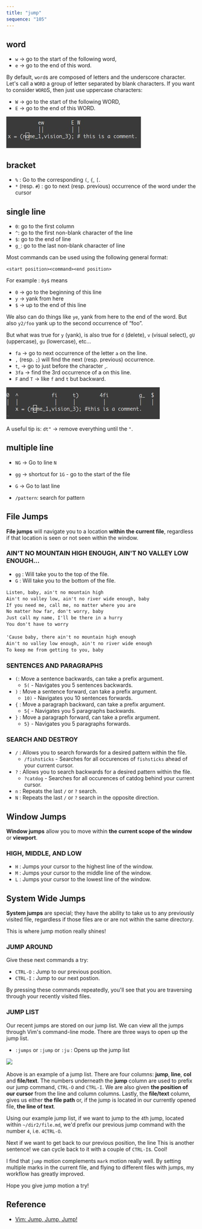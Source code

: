 ```yaml
---
title: "jump"
sequence: "105"
---
```


## word

- `w` → go to the start of the following word,
- `e` → go to the end of this word.

By default, `word`s are composed of letters and the underscore character.
Let's call a `WORD` a group of letter separated by blank characters.
If you want to consider `WORD`S, then just use uppercase characters:

- `W` → go to the start of the following WORD,
- `E` → go to the end of this WORD.

![](/assets/images/vim/word-moves.jpg)

## bracket

- `%` : Go to the corresponding `(`, `{`, `[`.
- `*` (resp. `#`) : go to next (resp. previous) occurrence of the word under the cursor

## single line

- `0`: go to the first column
- `^`: go to the first non-blank character of the line
- `$`: go to the end of line
- `g_`: go to the last non-blank character of line

Most commands can be used using the following general format:

```text
<start position><command><end position>
```

For example : `0y$` means

- `0` → go to the beginning of this line
- `y` → yank from here
- `$` → up to the end of this line

We also can do things like `ye`, yank from here to the end of the word.
But also `y2/foo` yank up to the second occurrence of “foo”.

But what was true for `y` (yank), is also true for
`d` (delete), `v` (visual select), `gU` (uppercase), `gu` (lowercase), etc…

- `fa` → go to next occurrence of the letter `a` on the line.
- `,` (resp. `;`) will find the next (resp. previous) occurrence.
- `t`, → go to just before the character ,.
- `3fa` → find the 3rd occurrence of a on this line.
- `F` and `T` → like `f` and `t` but backward.

![](/assets/images/vim/line-moves.jpg)

A useful tip is: `dt"` → remove everything until the `"`.

## multiple line

- `NG` → Go to line `N`
- `gg` → shortcut for `1G` - go to the start of the file
- `G` → Go to last line

- `/pattern`: search for pattern

## File Jumps

**File jumps** will navigate you to a location **within the current file**,
regardless if that location is seen or not seen within the window.

### AIN'T NO MOUNTAIN HIGH ENOUGH, AIN'T NO VALLEY LOW ENOUGH…

- `gg` : Will take you to the top of the file.
- `G`  : Will take you to the bottom of the file.

```txt
Listen, baby, ain't no mountain high
Ain't no valley low, ain't no river wide enough, baby
If you need me, call me, no matter where you are
No matter how far, don't worry, baby
Just call my name, I'll be there in a hurry
You don't have to worry

'Cause baby, there ain't no mountain high enough
Ain't no valley low enough, ain't no river wide enough
To keep me from getting to you, baby
```

### SENTENCES AND PARAGRAPHS

- `(`: Move a sentence backwards, can take a prefix argument.
    - `5(` - Navigates you 5 sentences backwards.
- `)` : Move a sentence forward, can take a prefix argument.
    - `10)` - Navigates you 10 sentences forwards.
- `{` : Move a paragraph backward, can take a prefix argument.
    - `5{` - Navigates you 5 paragraphs backwards.
- `}` : Move a paragraph forward, can take a prefix argument.
    - `5}` - Navigates you 5 paragraphs forwards.

### SEARCH AND DESTROY

- `/` : Allows you to search forwards for a desired pattern within the file.
    - `/fishsticks` - Searches for all occurences of `fishsticks` ahead of your current cursor.
- `?` : Allows you to search backwards for a desired pattern within the file.
    - `?catdog` - Searches for all occurences of catdog behind your current cursor.
- `n` : Repeats the last `/` or `?` search.
- `N` : Repeats the last `/` or `?` search in the opposite direction.

## Window Jumps

**Window jumps** allow you to move within **the current scope of the window** or **viewport**.

### HIGH, MIDDLE, AND LOW

- `H` : Jumps your cursor to the highest line of the window.
- `M` : Jumps your cursor to the middle line of the window.
- `L` : Jumps your cursor to the lowest line of the window.

## System Wide Jumps

**System jumps** are special; they have the ability to take us to any previously visited file,
regardless if those files are or are not within the same directory.

This is where jump motion really shines!

### JUMP AROUND

Give these next commands a try:

- `CTRL-O` : Jump to our previous position.
- `CTRL-I` : Jump to our next postion.

By pressing these commands repeatedly, you'll see that you are traversing through your recently visited files.

### JUMP LIST

Our recent jumps are stored on our jump list. We can view all the jumps through Vim's command-line mode.
There are three ways to open up the jump list.

- `:jumps` or `:jump` or `:ju` : Opens up the jump list

![](https://i.imgur.com/mFc1cHz.png)

Above is an example of a jump list. There are four columns: **jump**, **line**, **col** and **file/text**.
The numbers underneath the **jump** column are used to prefix our jump command, `CTRL-O` and `CTRL-I`.
We are also given **the position of our cursor** from the line and column columns.
Lastly, the **file/text** column, gives us either **the file path** or,
if the jump is located in our currently opened file, **the line of text**.

Using our example jump list, if we want to jump to the `4`th jump, located within `~/dir2/file.md`,
we'd prefix our previous jump command with the number `4`, i.e. `4CTRL-O`.

Next if we want to get back to our previous position, the line This is another sentence!
we can cycle back to it with a couple of `CTRL-I`s. Cool!

I find that `jump` motion complements `mark` motion really well.
By setting multiple marks in the current file, and flying to different files with jumps,
my workflow has greatly improved.

Hope you give jump motion a try!


## Reference

- [Vim: Jump, Jump, Jump!](https://dockyard.com/blog/2015/02/04/vim-jump-jump-jump)

